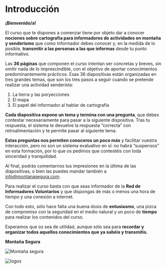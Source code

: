 # Introducción

**¡Bienvenido/a!**

El curso que te dispones a comenzar tiene por objeto dar a conocer **nociones sobre cartografía para informadores de actividades en montaña y senderismo** que como informador debes conocer y, en la medida de lo posible, **transmitir a las personas a las que informas** desde tu punto informativo.

Las **36 páginas** que componen el curso intentan ser concretas y breves, sin omitir nada de lo imprescindible, con el objetivo de aportar conocimientos predominantemente prácticos. Esas 36 diapositivas están organizadas en tres grandes temas, que son los tres pasos a seguir cuando se pretende realizar una actividad senderista:
1. La tierra y las poryecciones
2. El mapa
3. El papel del informador al hablar de cartografía

**Cada diapositiva expone un tema y termina con una pregunta**, que debes contestar necesariamente para pasar a la siguiente dispositiva. Tras tu respuesta, el sistema te devuelve la respuesta “correcta” con retroalimentación y te permite pasar al siguiente tema.

**Estas preguntas nos permiten conoceros un poco más** y facilitar vuestra interacción, pero no son un sistema evaluativo en sí: no habrá “suspensos” en esta formación, por lo que os pedimos que contestéis con toda sinceridad y tranquilidad.

Al final, podrás comentarnos tus impresiones en la última de las diapositivas, o bien las puedes mandar también a [info@montanasegura.com](info@montanasegura.com).

Para realizar el curso basta con que seas informador de la **Red de Informadores Voluntarios** y que dispongas de más o menos una hora de tiempo y una conexión a internet.

Con todo esto, sólo hace falta una buena dosis de **entusiasmo**, una pizca de compromiso con la seguridad en el medio natural y un poco de **tiempo** para realizar los contenidos del curso.

Esperamos que os sea de utilidad, aunque sólo sea para **recordar y organizar todos aquellos conocimientos que ya sabéis y transmitís.**

**Montaña Segura**

![Montaña segura](http://www.locuradevida.com/wp-content/uploads/2012/07/monta%C3%B1a-segura.jpg)

![logos](http://montanasegura.com//wp-content/uploads/2017/10/logos.png)
